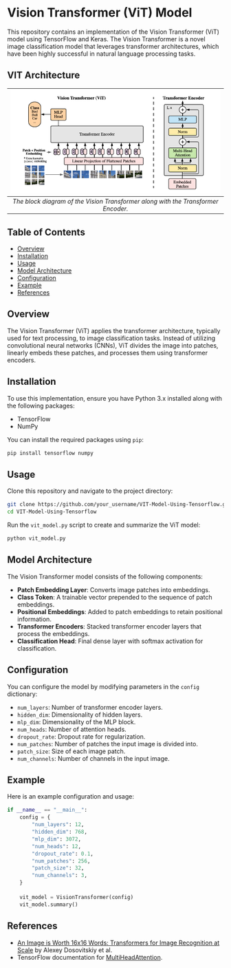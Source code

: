 # Vision Transformer (ViT) Model

This repository contains an implementation of the Vision Transformer (ViT) model using TensorFlow and Keras. The Vision Transformer is a novel image classification model that leverages transformer architectures, which have been highly successful in natural language processing tasks.

## VIT Architecture

| ![The block diagram of the Vision Transformer](img/vit-model.png) |
| :--:
| *The block diagram of the Vision Transformer along with the Transformer Encoder.* |

## Table of Contents
- [Overview](#overview)
- [Installation](#installation)
- [Usage](#usage)
- [Model Architecture](#model-architecture)
- [Configuration](#configuration)
- [Example](#example)
- [References](#references)

## Overview

The Vision Transformer (ViT) applies the transformer architecture, typically used for text processing, to image classification tasks. Instead of utilizing convolutional neural networks (CNNs), ViT divides the image into patches, linearly embeds these patches, and processes them using transformer encoders.

## Installation

To use this implementation, ensure you have Python 3.x installed along with the following packages:

- TensorFlow
- NumPy

You can install the required packages using `pip`:

```bash
pip install tensorflow numpy
```

## Usage

Clone this repository and navigate to the project directory:

```bash
git clone https://github.com/your_username/VIT-Model-Using-Tensorflow.git
cd VIT-Model-Using-Tensorflow
```

Run the `vit_model.py` script to create and summarize the ViT model:

```bash
python vit_model.py
```

## Model Architecture

The Vision Transformer model consists of the following components:
- **Patch Embedding Layer**: Converts image patches into embeddings.
- **Class Token**: A trainable vector prepended to the sequence of patch embeddings.
- **Positional Embeddings**: Added to patch embeddings to retain positional information.
- **Transformer Encoders**: Stacked transformer encoder layers that process the embeddings.
- **Classification Head**: Final dense layer with softmax activation for classification.

## Configuration

You can configure the model by modifying parameters in the `config` dictionary:

- `num_layers`: Number of transformer encoder layers.
- `hidden_dim`: Dimensionality of hidden layers.
- `mlp_dim`: Dimensionality of the MLP block.
- `num_heads`: Number of attention heads.
- `dropout_rate`: Dropout rate for regularization.
- `num_patches`: Number of patches the input image is divided into.
- `patch_size`: Size of each image patch.
- `num_channels`: Number of channels in the input image.

## Example

Here is an example configuration and usage:

```python
if __name__ == "__main__":
    config = {
        "num_layers": 12,
        "hidden_dim": 768,
        "mlp_dim": 3072,
        "num_heads": 12,
        "dropout_rate": 0.1,
        "num_patches": 256,
        "patch_size": 32,
        "num_channels": 3,
    }

    vit_model = VisionTransformer(config)
    vit_model.summary()
```

## References

- [An Image is Worth 16x16 Words: Transformers for Image Recognition at Scale](https://arxiv.org/abs/2010.11929) by Alexey Dosovitskiy et al.
- TensorFlow documentation for [MultiHeadAttention](https://www.tensorflow.org/api_docs/python/tf/keras/layers/MultiHeadAttention).
